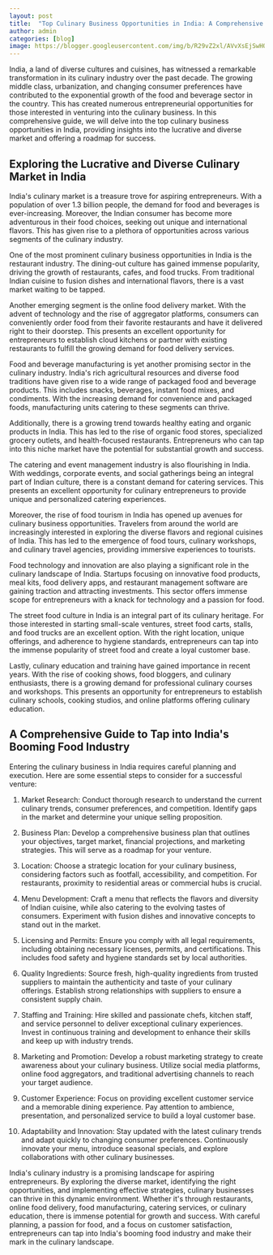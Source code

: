 ```yaml
---
layout: post
title:  "Top Culinary Business Opportunities in India: A Comprehensive Guide"
author: admin
categories: [blog]
image: https://blogger.googleusercontent.com/img/b/R29vZ2xl/AVvXsEjSwHO9aYGMXOxPcDZ_aM2JRDEp2Ai3u46nIW1BqnyRaKCJ30Ryjk8jPuQfojPnmJ2X1wEBwwnwMNtUmrFq0Vns-vHwPIU8i5QMRIfGpzVg1ZmIKzXWi6bWAmNuqifsqPa8O6pqWJGwcDrfir01HJSd4DToCCW6RpXRkN2f77scQ4q4pcQhPvlIRmYyOmHf/s1600/images.jpeg
---
```






<p>India, a land of diverse cultures and cuisines, has witnessed a remarkable transformation in its culinary industry over the past decade. The growing middle class, urbanization, and changing consumer preferences have contributed to the exponential growth of the food and beverage sector in the country. This has created numerous entrepreneurial opportunities for those interested in venturing into the culinary business. In this comprehensive guide, we will delve into the top culinary business opportunities in India, providing insights into the lucrative and diverse market and offering a roadmap for success.</p>
<h2>Exploring the Lucrative and Diverse Culinary Market in India</h2>
<p>India's culinary market is a treasure trove for aspiring entrepreneurs. With a population of over 1.3 billion people, the demand for food and beverages is ever-increasing. Moreover, the Indian consumer has become more adventurous in their food choices, seeking out unique and international flavors. This has given rise to a plethora of opportunities across various segments of the culinary industry.</p>
<p>One of the most prominent culinary business opportunities in India is the restaurant industry. The dining-out culture has gained immense popularity, driving the growth of restaurants, cafes, and food trucks. From traditional Indian cuisine to fusion dishes and international flavors, there is a vast market waiting to be tapped.</p>
<p>Another emerging segment is the online food delivery market. With the advent of technology and the rise of aggregator platforms, consumers can conveniently order food from their favorite restaurants and have it delivered right to their doorstep. This presents an excellent opportunity for entrepreneurs to establish cloud kitchens or partner with existing restaurants to fulfill the growing demand for food delivery services.</p>
<p>Food and beverage manufacturing is yet another promising sector in the culinary industry. India's rich agricultural resources and diverse food traditions have given rise to a wide range of packaged food and beverage products. This includes snacks, beverages, instant food mixes, and condiments. With the increasing demand for convenience and packaged foods, manufacturing units catering to these segments can thrive.</p>
<p>Additionally, there is a growing trend towards healthy eating and organic products in India. This has led to the rise of organic food stores, specialized grocery outlets, and health-focused restaurants. Entrepreneurs who can tap into this niche market have the potential for substantial growth and success.</p>
<p>The catering and event management industry is also flourishing in India. With weddings, corporate events, and social gatherings being an integral part of Indian culture, there is a constant demand for catering services. This presents an excellent opportunity for culinary entrepreneurs to provide unique and personalized catering experiences.</p>
<p>Moreover, the rise of food tourism in India has opened up avenues for culinary business opportunities. Travelers from around the world are increasingly interested in exploring the diverse flavors and regional cuisines of India. This has led to the emergence of food tours, culinary workshops, and culinary travel agencies, providing immersive experiences to tourists.</p>
<p>Food technology and innovation are also playing a significant role in the culinary landscape of India. Startups focusing on innovative food products, meal kits, food delivery apps, and restaurant management software are gaining traction and attracting investments. This sector offers immense scope for entrepreneurs with a knack for technology and a passion for food.</p>
<p>The street food culture in India is an integral part of its culinary heritage. For those interested in starting small-scale ventures, street food carts, stalls, and food trucks are an excellent option. With the right location, unique offerings, and adherence to hygiene standards, entrepreneurs can tap into the immense popularity of street food and create a loyal customer base.</p>
<p>Lastly, culinary education and training have gained importance in recent years. With the rise of cooking shows, food bloggers, and culinary enthusiasts, there is a growing demand for professional culinary courses and workshops. This presents an opportunity for entrepreneurs to establish culinary schools, cooking studios, and online platforms offering culinary education.</p>
<h2>A Comprehensive Guide to Tap into India's Booming Food Industry</h2>
<p>Entering the culinary business in India requires careful planning and execution. Here are some essential steps to consider for a successful venture:</p>
<ol>
<li>
<p>Market Research: Conduct thorough research to understand the current culinary trends, consumer preferences, and competition. Identify gaps in the market and determine your unique selling proposition.</p>
</li>
<li>
<p>Business Plan: Develop a comprehensive business plan that outlines your objectives, target market, financial projections, and marketing strategies. This will serve as a roadmap for your venture.</p>
</li>
<li>
<p>Location: Choose a strategic location for your culinary business, considering factors such as footfall, accessibility, and competition. For restaurants, proximity to residential areas or commercial hubs is crucial.</p>
</li>
<li>
<p>Menu Development: Craft a menu that reflects the flavors and diversity of Indian cuisine, while also catering to the evolving tastes of consumers. Experiment with fusion dishes and innovative concepts to stand out in the market.</p>
</li>
<li>
<p>Licensing and Permits: Ensure you comply with all legal requirements, including obtaining necessary licenses, permits, and certifications. This includes food safety and hygiene standards set by local authorities.</p>
</li>
<li>
<p>Quality Ingredients: Source fresh, high-quality ingredients from trusted suppliers to maintain the authenticity and taste of your culinary offerings. Establish strong relationships with suppliers to ensure a consistent supply chain.</p>
</li>
<li>
<p>Staffing and Training: Hire skilled and passionate chefs, kitchen staff, and service personnel to deliver exceptional culinary experiences. Invest in continuous training and development to enhance their skills and keep up with industry trends.</p>
</li>
<li>
<p>Marketing and Promotion: Develop a robust marketing strategy to create awareness about your culinary business. Utilize social media platforms, online food aggregators, and traditional advertising channels to reach your target audience.</p>
</li>
<li>
<p>Customer Experience: Focus on providing excellent customer service and a memorable dining experience. Pay attention to ambience, presentation, and personalized service to build a loyal customer base.</p>
</li>
<li>
<p>Adaptability and Innovation: Stay updated with the latest culinary trends and adapt quickly to changing consumer preferences. Continuously innovate your menu, introduce seasonal specials, and explore collaborations with other culinary businesses.</p>
</li>
</ol>
<p>India's culinary industry is a promising landscape for aspiring entrepreneurs. By exploring the diverse market, identifying the right opportunities, and implementing effective strategies, culinary businesses can thrive in this dynamic environment. Whether it's through restaurants, online food delivery, food manufacturing, catering services, or culinary education, there is immense potential for growth and success. With careful planning, a passion for food, and a focus on customer satisfaction, entrepreneurs can tap into India's booming food industry and make their mark in the culinary landscape.</p>